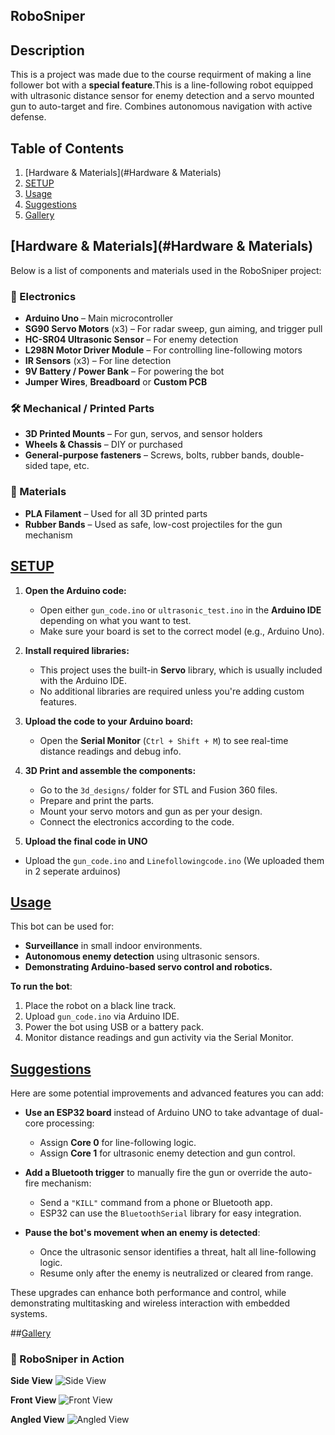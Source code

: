 ## RoboSniper
## Description
This is a project was made due to the course requirment of making a line follower bot with a <b>special feature</b>.This is a  line-following robot equipped with ultrasonic distance sensor for enemy detection and a servo mounted gun to auto-target and fire. Combines autonomous navigation with active defense.
<br>

## Table of Contents 
1. [Hardware & Materials](#Hardware & Materials)
1. [SETUP](#setup)
2. [Usage](#usage)
3. [Suggestions](#suggestions)
4. [Gallery](#Gallery)

##  [Hardware & Materials](#Hardware & Materials)

Below is a list of components and materials used in the RoboSniper project:

### 🧠 Electronics
- **Arduino Uno** – Main microcontroller
- **SG90 Servo Motors** (x3) – For radar sweep, gun aiming, and trigger pull
- **HC-SR04 Ultrasonic Sensor** – For enemy detection
- **L298N Motor Driver Module** – For controlling line-following motors
- **IR Sensors** (x3) – For line detection
- **9V Battery / Power Bank** – For powering the bot
- **Jumper Wires**, **Breadboard** or **Custom PCB**

### 🛠️ Mechanical / Printed Parts
- **3D Printed Mounts** – For gun, servos, and sensor holders
- **Wheels & Chassis** – DIY or purchased
- **General-purpose fasteners** – Screws, bolts, rubber bands, double-sided tape, etc.

### 🧵 Materials
- **PLA Filament** – Used for all 3D printed parts
- **Rubber Bands** – Used as safe, low-cost projectiles for the gun mechanism

##  [SETUP](#setup)

1. **Open the Arduino code:**
   - Open either `gun_code.ino` or `ultrasonic_test.ino` in the **Arduino IDE** depending on what you want to test.
   - Make sure your board is set to the correct model (e.g., Arduino Uno).

2. **Install required libraries:**
   - This project uses the built-in **Servo** library, which is usually included with the Arduino IDE.
   - No additional libraries are required unless you're adding custom features.

3. **Upload the code to your Arduino board:**
   - Open the **Serial Monitor** (`Ctrl + Shift + M`) to see real-time distance readings and debug info.

4. **3D Print and assemble the components:**
   - Go to the `3d_designs/` folder for STL and Fusion 360 files.
   - Prepare and print the parts.
   - Mount your servo motors and gun as per your design.
   - Connect the electronics according to the code.

5. **Upload the final code in UNO**
- Upload the `gun_code.ino` and `Linefollowingcode.ino` (We uploaded them in 2 seperate arduinos)

## [Usage](#Usage)

This bot can be used for:

- **Surveillance** in small indoor environments.
- **Autonomous enemy detection** using ultrasonic sensors.
- **Demonstrating Arduino-based servo control and robotics.**

**To run the bot**:

1. Place the robot on a black line track.
2. Upload `gun_code.ino` via Arduino IDE.
3. Power the bot using USB or a battery pack.
4. Monitor distance readings and gun activity via the Serial Monitor. 
 
 ## [Suggestions](#suggestions) 

 Here are some potential improvements and advanced features you can add:

- **Use an ESP32 board** instead of Arduino UNO to take advantage of dual-core processing:
  - Assign **Core 0** for line-following logic.
  - Assign **Core 1** for ultrasonic enemy detection and gun control.
  
- **Add a Bluetooth trigger** to manually fire the gun or override the auto-fire mechanism:
  - Send a `"KILL"` command from a phone or Bluetooth app.
  - ESP32 can use the `BluetoothSerial` library for easy integration.

- **Pause the bot's movement when an enemy is detected**:
  - Once the ultrasonic sensor identifies a threat, halt all line-following logic.
  - Resume only after the enemy is neutralized or cleared from range.

These upgrades can enhance both performance and control, while demonstrating multitasking and wireless interaction with embedded systems.

##[Gallery](#Gallery)

### 🔫 RoboSniper in Action

**Side View**
![Side View](c:\Users\adisa\Downloads\side.jpg)

**Front View**
![Front View](c:\Users\adisa\Downloads\front.jpg)

**Angled View**
![Angled View](c:\Users\adisa\Downloads\rear.jpg)


